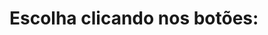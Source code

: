 <!DOCTYPE html>
<html lang="pt-br">
<head>
    <meta charset="UTF-8">
    <meta name="viewport" content="width=device-width, initial-scale=1.0">
    <link rel="stylesheet" href="style.css">
    <title>Sequência de buttons</title>
</head>
<body>
    <div class="principal">
        <h1>Escolha clicando nos botões:</h1>
        <div class="caixa-perguntas"></div>
        <div class="caixa-alternativas"></div>
        <div class="caixa-resultado">
            <p class="texto-resultado"></p>
        </div>
    </div>
    <script src="script.js"></script>
</body>
</html>
